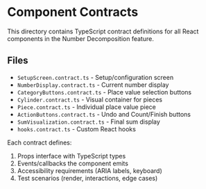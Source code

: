 # Component Contracts

This directory contains TypeScript contract definitions for all React components in the Number Decomposition feature.

## Files

- `SetupScreen.contract.ts` - Setup/configuration screen
- `NumberDisplay.contract.ts` - Current number display
- `CategoryButtons.contract.ts` - Place value selection buttons
- `Cylinder.contract.ts` - Visual container for pieces
- `Piece.contract.ts` - Individual place value piece
- `ActionButtons.contract.ts` - Undo and Count/Finish buttons
- `SumVisualization.contract.ts` - Final sum display
- `hooks.contract.ts` - Custom React hooks

Each contract defines:
1. Props interface with TypeScript types
2. Events/callbacks the component emits
3. Accessibility requirements (ARIA labels, keyboard)
4. Test scenarios (render, interactions, edge cases)
